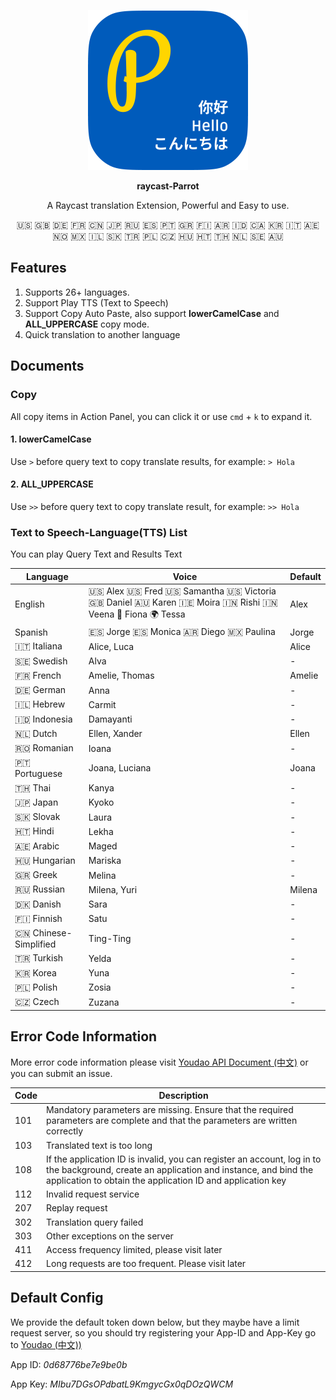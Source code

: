 <p align="center">
  <img src="./assets/parrot-icon.png" width="256"/>
</p>
<p align="center">
  <strong>raycast-Parrot</strong>
</p>
<p align="center">A Raycast translation Extension, Powerful and Easy to use. </p>
<p align="center">🇺🇸 🇬🇧 🇩🇪 🇫🇷 🇨🇳 🇯🇵 🇷🇺 🇪🇸 🇵🇹 🇬🇷 🇫🇮 🇦🇷 🇮🇩 🇨🇦 🇰🇷 🇮🇹 🇦🇪 🇳🇴 🇲🇽 🇮🇱 🇸🇰 🇹🇷 🇵🇱 🇨🇿 🇭🇺 🇭🇹 🇹🇭 🇳🇱 🇸🇪 🇦🇺</p>

## Features
1. Supports 26+ languages.
2. Support Play TTS (Text to Speech)
3. Support Copy Auto Paste, also support **lowerCamelCase** and **ALL_UPPERCASE** copy mode.
4. Quick translation to another language

## Documents
### Copy

All copy items in Action Panel, you can click it or use `cmd` + `k` to expand it.

#### 1. lowerCamelCase
Use ```>``` before query text to copy translate results, for example: `> Hola`

#### 2. ALL_UPPERCASE
Use ```>>``` before query text to copy translate result, for example: `>> Hola`

### Text to Speech-Language(TTS) List
You can play Query Text and Results Text

|Language| Voice | Default |
| -----------| ----------- | ----------- |
| English | 🇺🇸 Alex 🇺🇸 Fred 🇺🇸 Samantha 🇺🇸 Victoria 🇬🇧 Daniel 🇦🇺 Karen 🇮🇪 Moira 🇮🇳 Rishi 🇮🇳 Veena 🏴󠁧󠁢󠁳󠁣󠁴󠁿 Fiona 🌍 Tessa| Alex |
| Spanish | 🇪🇸 Jorge 🇪🇸 Monica 🇦🇷 Diego 🇲🇽 Paulina | Jorge |
| 🇮🇹 Italiana | Alice, Luca | Alice |
| 🇸🇪 Swedish | Alva| - | 
| 🇫🇷 French | Amelie, Thomas|Amelie|
| 🇩🇪 German |Anna| -|  
| 🇮🇱 Hebrew |Carmit|-|  
| 🇮🇩 Indonesia |Damayanti|-|
| 🇳🇱 Dutch |Ellen, Xander | Ellen|
| 🇷🇴 Romanian |Ioana|-| 
| 🇵🇹 Portuguese |Joana, Luciana|  Joana|
| 🇹🇭 Thai |Kanya| -|  
| 🇯🇵 Japan |Kyoko| -|
| 🇸🇰 Slovak |Laura|- |
| 🇭🇹 Hindi |Lekha| - |
| 🇦🇪 Arabic |Maged|-| 
| 🇭🇺 Hungarian |Mariska|-|  
| 🇬🇷 Greek |Melina|-|  
| 🇷🇺 Russian |Milena, Yuri |Milena|   
| 🇩🇰 Danish |Sara|-|
| 🇫🇮 Finnish |Satu|-| 
| 🇨🇳 Chinese-Simplified | Ting-Ting |-| 
| 🇹🇷 Turkish |Yelda|-| 
| 🇰🇷 Korea |Yuna|-|
| 🇵🇱 Polish |Zosia|-|
| 🇨🇿 Czech |Zuzana|-| 

## Error Code Information
More error code information please visit [Youdao API Document (中文)](https://ai.youdao.com/DOCSIRMA/html/自然语言翻译/API文档/文本翻译服务/文本翻译服务-API文档.html)
or you can submit an issue.

|Code |    Description|
| ----------- | ----------- |
|101 | Mandatory parameters are missing. Ensure that the required parameters are complete and that the parameters are written correctly|
|103|  Translated text is too long|
|108|  If the application ID is invalid, you can register an account, log in to the background, create an application and instance, and bind the application to obtain the application ID and application key|
|112|  Invalid request service|
|207|  Replay request|
|302|  Translation query failed|
|303|  Other exceptions on the server|
|411|  Access frequency limited, please visit later|
|412|  Long requests are too frequent. Please visit later|

## Default Config
We provide the default token down below, but they maybe have a limit request server, so you should try registering your App-ID and App-Key go to [Youdao (中文))](https://ai.youdao.com/#/)

App ID: *0d68776be7e9be0b*

App Key: *MIbu7DGsOPdbatL9KmgycGx0qDOzQWCM*
